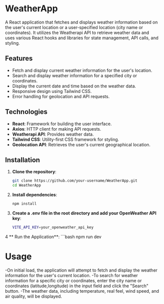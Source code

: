 # WeatherApp

A React application that fetches and displays weather information based on the user's current location or a user-specified location (city name or coordinates). It utilizes the Weatherapi API to retrieve weather data and uses various React hooks and libraries for state management, API calls, and styling.

## Features

- Fetch and display current weather information for the user's location.
- Search and display weather information for a specified city or coordinates.
- Display the current date and time based on the weather data.
- Responsive design using Tailwind CSS.
- Error handling for geolocation and API requests.

## Technologies

- **React**: Framework for building the user interface.
- **Axios**: HTTP client for making API requests.
- **Weatherapi API**: Provides weather data.
- **Tailwind CSS**: Utility-first CSS framework for styling.
- **Geolocation API**: Retrieves the user's current geographical location.

## Installation

1. **Clone the repository**:
   ```bash
   git clone https://github.com/your-username/WeatherApp.git
   cd WeatherApp

2. **Install dependencies**:
   ```bash
   npm install

3. **Create a .env file in the root directory and add your OpenWeather API key**:
   ```bash
   VITE_API_KEY=your_openweather_api_key

4  ** Run the Application**:
     ```bash 
     npm run dev   


# Usage

-On initial load, the application will attempt to fetch and display the weather information for the user's current location.
-To search for weather information for a specific city or coordinates, enter the city name or coordinates (latitude,longitude) in the input field and click the "Search" button.
-The weather data, including temperature, real feel, wind speed, and air quality, will be displayed.